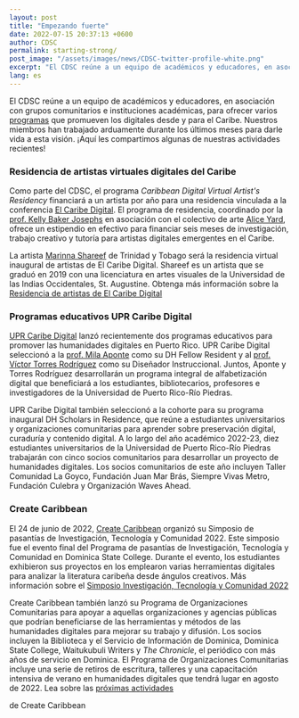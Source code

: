 ```yaml
---
layout: post
title: "Empezando fuerte"
date: 2022-07-15 20:37:13 +0600
author: CDSC
permalink: starting-strong/
post_image: "/assets/images/news/CDSC-twitter-profile-white.png"
excerpt: "El CDSC reúne a un equipo de académicos y educadores, en asociación con grupos comunitarios e instituciones académicas, para ofrecer varios programas que promueven los digitales desde y para el Caribe."
lang: es
---
```


<p>El CDSC reúne a un equipo de académicos y educadores, en asociación con grupos comunitarios e instituciones académicas, para ofrecer varios <a href="http://cdscollective.org/programs/" target="_blank">programas</a> que promueven los digitales desde y para el Caribe. Nuestros miembros han trabajado arduamente durante los últimos meses para darle vida a esta visión. ¡Aquí les compartimos algunas de nuestras actividades recientes!</p>

<h3>Residencia de artistas virtuales digitales del Caribe</h3>
<p>Como parte del CDSC, el programa <em>Caribbean Digital Virtual Artist's Residency</em> financiará a un artista por año para una residencia vinculada a la conferencia <a href="http://caribbeandigitalnyc.net//" target="_blank">El Caribe Digital</a>. El programa de residencia, coordinado por la <a href="https://kbjosephs.net/=en" target="_blank">prof. Kelly Baker Josephs</a> en asociación con el colectivo de arte <a href="http://aliceyard.blogspot.com/" target="_blank">Alice Yard</a>, ofrece un estipendio en efectivo para financiar seis meses de investigación, trabajo creativo y tutoría para artistas digitales emergentes en el Caribe.</p>

<p>La artista <a href="https://www.instagram.com/mahrinnart/?hl=en" target="_blank">Marinna Shareef</a> de Trinidad y Tobago será la residencia virtual inaugural de artistas de El Caribe Digital. Shareef es un artista que se graduó en 2019 con una licenciatura en artes visuales de la Universidad de las Indias Occidentales, St. Augustine. Obtenga más información sobre la <a href="http://caribbeandigitalnyc.net/residency/" target="_blank">Residencia de artistas de El Caribe Digital</a></p>

<h3>Programas educativos UPR Caribe Digital</h3>
<p><a href="http://cdscollective.org/upr/" target="_blank">UPR Caribe Digital</a> lanzó recientemente dos programas educativos para promover las humanidades digitales en Puerto Rico. UPR Caribe Digital seleccionó a la <a href="https://hcommons.org/members/milaapontegonzalez/" target="_blank">prof. Mila Aponte</a> como su DH Fellow Resident y al <a href="https://www.linkedin.com/in/v%C3%ADctor-torres-rodr%C3%ADguez-497130194/" target="_blank ">prof. Víctor Torres Rodríguez</a> como su Diseñador Instruccional. Juntos, Aponte y Torres Rodríguez desarrollarán un programa integral de alfabetización digital que beneficiará a los estudiantes, bibliotecarios, profesores e investigadores de la Universidad de Puerto Rico-Río Piedras.</p>

<p>UPR Caribe Digital también seleccionó a la cohorte para su programa inaugural DH Scholars in Residence, que reúne a estudiantes universitarios y organizaciones comunitarias para aprender sobre preservación digital, curaduría y contenido digital. A lo largo del año académico 2022-23, diez estudiantes universitarios de la Universidad de Puerto Rico-Río Piedras trabajarán con cinco socios comunitarios para desarrollar un proyecto de humanidades digitales. Los socios comunitarios de este año incluyen Taller Comunidad La Goyco, Fundación Juan Mar Brás, Siempre Vivas Metro, Fundación Culebra y Organización Waves Ahead.</p>

<h3>Create Caribbean</h3>
<p>El 24 de junio de 2022, <a href=" https://createcaribbean.org/create/" target="_blank"> Create Caribbean</a> organizó su Simposio de pasantías de Investigación, Tecnología y Comunidad 2022. Este simposio fue el evento final del Programa de pasantías de Investigación, Tecnología y Comunidad en Dominica State College. Durante el evento, los estudiantes exhibieron sus proyectos en los emplearon varias herramientas digitales para analizar la literatura caribeña desde ángulos creativos. Más información sobre el <a href="https://schuyleresprit.com/his115/symposium/" target="_blank">Simposio Investigación, Tecnología y Comunidad 2022</a></p>

<p>Create Caribbean también lanzó su Programa de Organizaciones Comunitarias para apoyar a aquellas organizaciones y agencias públicas que podrían beneficiarse de las herramientas y métodos de las humanidades digitales para mejorar su trabajo y difusión. Los socios incluyen la Biblioteca y el Servicio de Información de Dominica, Dominica State College, Waitukubuli Writers y <i>The Chronicle</i>, el periódico con más años de servicio en Dominica. El Programa de Organizaciones Comunitarias incluye una serie de retiros de escritura, talleres y una capacitación intensiva de verano en humanidades digitales que tendrá lugar en agosto de 2022. Lea sobre las <a href="https://createcaribbean.substack.com/p/new- oportunidades-con-create?utm_source=substack&utm_medium=email&utm_content=share" target="_blank">próximas actividades</a></p> de Create Caribbean 
